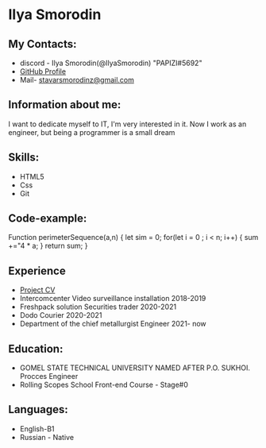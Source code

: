 # Ilya Smorodin

## My Contacts:

- discord - Ilya Smorodin(@IlyaSmorodin) "PAPIZI#5692"
- [GitHub Profile](https://github.com/Ilyasmorodin "My GitHub")
- Mail- stavarsmorodinz@gmail.com

## Information about me:

I want to dedicate myself to IT, I'm very interested in it. Now I work as an engineer, but being a programmer is a small dream

## Skills:

- HTML5
- Css
- Git

## Code-example:

Function perimeterSequence(a,n) {
let sim = 0;
for(let i = 0 ; i < n; i++) {
sum +="4 \* a;
}
return sum;
}

## Experience

- [Project CV](https://ilyasmorodin.github.io/rsschool-cv/ "My Cv")
- Intercomcenter	Video surveillance installation	2018-2019
- Freshpack solution	Securities trader	2020-2021
- Dodo	Courier	2020-2021
- Department of the chief metallurgist	Engineer	2021- now

## Education:

- GOMEL STATE TECHNICAL UNIVERSITY NAMED AFTER P.O. SUKHOI. Procces Engineer
- Rolling Scopes School Front-end Course - Stage#0

## Languages:

- English-B1
- Russian - Native

